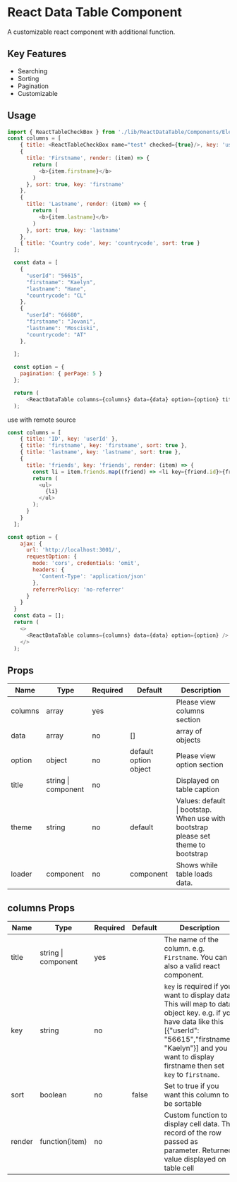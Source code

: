 # React Data Table Component
A customizable react component with additional function.

## Key Features
- Searching
- Sorting
- Pagination
- Customizable

## Usage

```js
import { ReactTableCheckBox } from './lib/ReactDataTable/Components/Elements';
const columns = [
    { title: <ReactTableCheckBox name="test" checked={true}/>, key: 'userId' },
    {
      title: 'Firstname', render: (item) => {
        return (
          <b>{item.firstname}</b>
        )
      }, sort: true, key: 'firstname'
    },
    {
      title: 'Lastname', render: (item) => {
        return (
          <b>{item.lastname}</b>
        )
      }, sort: true, key: 'lastname'
    },
    { title: 'Country code', key: 'countrycode', sort: true }
  ];

  const data = [
    {
      "userId": "56615",
      "firstname": "Kaelyn",
      "lastname": "Hane",
      "countrycode": "CL"
    },
    {
      "userId": "66680",
      "firstname": "Jovani",
      "lastname": "Mosciski",
      "countrycode": "AT"
    },
    
  ];

  const option = {
    pagination: { perPage: 5 }
  };

  return (
      <ReactDataTable columns={columns} data={data} option={option} title="Users" theme="bootstrap" />
  );

```

use with remote source
```js
const columns = [
    { title: 'ID', key: 'userId' },
    { title: 'firstname', key: 'firstname', sort: true },
    { title: 'lastname', key: 'lastname', sort: true },
    {
      title: 'friends', key: 'friends', render: (item) => {
        const li = item.friends.map((friend) => <li key={friend.id}>{friend.id}</li>);
        return (
          <ul>
            {li}
          </ul>
        );
      }
    }
  ];

const option = {
    ajax: {
      url: 'http://localhost:3001/',
      requestOption: {
        mode: 'cors', credentials: 'omit',
        headers: {
          'Content-Type': 'application/json'
        },
        referrerPolicy: 'no-referrer'
      }
    }
  }
  const data = [];
  return (
    <>
      <ReactDataTable columns={columns} data={data} option={option} />
    </>
  );
  ```
## Props
| Name | Type | Required | Default | Description |
| --- | --- | --- | --- | --- |
| columns | array | yes | | Please view columns section |
| data | array | no | [] | array of objects | 
| option | object| no | default option object | Please view option section | 
| title | string \| component | no | | Displayed on table caption |
| theme | string | no | default | Values: default \| bootstap. When use with bootstrap please set theme to bootstrap  |
| loader | component | no | <Loading /> component | Shows while table loads data.  |

## columns Props
| Name | Type | Required | Default | Description |
| --- | --- | --- | --- | --- |
| title | string \| component | yes | | The name of the column. e.g. `Firstname`. You can also a valid react component. |
| key | string | no | |  `key` is required if you want to display data. This will map to data object key. e.g. if you have data like this [{"userId": "56615","firstname": "Kaelyn"}] and you want to display firstname then set `key` to `firstname`. |
| sort | boolean | no | false | Set to true if you want this column to be sortable | 
| render | function(item) | no | | Custom function to display cell data. The record of the row passed as parameter. Returned value displayed on table cell  |
